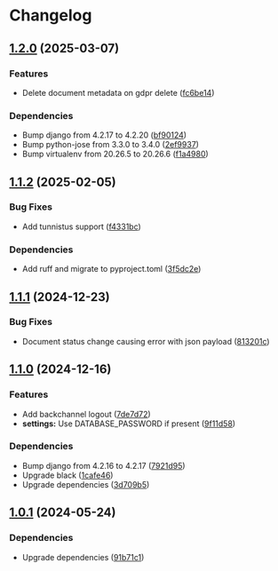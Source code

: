 # Changelog

## [1.2.0](https://github.com/City-of-Helsinki/atv/compare/atv-v1.1.2...atv-v1.2.0) (2025-03-07)


### Features

* Delete document metadata on gdpr delete ([fc6be14](https://github.com/City-of-Helsinki/atv/commit/fc6be140d65875b66b444c12fc89f78f996bdc81))


### Dependencies

* Bump django from 4.2.17 to 4.2.20 ([bf90124](https://github.com/City-of-Helsinki/atv/commit/bf90124346148bb5f6745e1163867e2fa31f177b))
* Bump python-jose from 3.3.0 to 3.4.0 ([2ef9937](https://github.com/City-of-Helsinki/atv/commit/2ef993742386c49d05832464622e36bc0b24e04a))
* Bump virtualenv from 20.26.5 to 20.26.6 ([f1a4980](https://github.com/City-of-Helsinki/atv/commit/f1a4980dda70603abce08b73de908694b0cd829e))

## [1.1.2](https://github.com/City-of-Helsinki/atv/compare/atv-v1.1.1...atv-v1.1.2) (2025-02-05)


### Bug Fixes

* Add tunnistus support ([f4331bc](https://github.com/City-of-Helsinki/atv/commit/f4331bcdf8d5a46731d27b5de88a12ae03c3bcdb))


### Dependencies

* Add ruff and migrate to pyproject.toml ([3f5dc2e](https://github.com/City-of-Helsinki/atv/commit/3f5dc2e31dad710abae8d362faa98566d414f872))

## [1.1.1](https://github.com/City-of-Helsinki/atv/compare/atv-v1.1.0...atv-v1.1.1) (2024-12-23)


### Bug Fixes

* Document status change causing error with json payload ([813201c](https://github.com/City-of-Helsinki/atv/commit/813201c5758f49e764fdd0be9a8f69ed1b14d4f5))

## [1.1.0](https://github.com/City-of-Helsinki/atv/compare/atv-v1.0.1...atv-v1.1.0) (2024-12-16)


### Features

* Add backchannel logout ([7de7d72](https://github.com/City-of-Helsinki/atv/commit/7de7d72427cb6c310f153efff5e03b3e1779a68a))
* **settings:** Use DATABASE_PASSWORD if present ([9f11d58](https://github.com/City-of-Helsinki/atv/commit/9f11d58b9e2c3548f2147e42a22c223a93fe1a44))


### Dependencies

* Bump django from 4.2.16 to 4.2.17 ([7921d95](https://github.com/City-of-Helsinki/atv/commit/7921d95ced8d8506adb9dfd5c11f42114b205080))
* Upgrade black ([1cafe46](https://github.com/City-of-Helsinki/atv/commit/1cafe466b905bf33f4ab29e87994998f330f70be))
* Upgrade dependencies ([3d709b5](https://github.com/City-of-Helsinki/atv/commit/3d709b50698531b48b91db2603c126fcd3bb7efa))

## [1.0.1](https://github.com/City-of-Helsinki/atv/compare/atv-v1.0.0...atv-v1.0.1) (2024-05-24)


### Dependencies

* Upgrade dependencies ([91b71c1](https://github.com/City-of-Helsinki/atv/commit/91b71c1350e6a149e27ed1e2167ce6cdbe41b30e))
